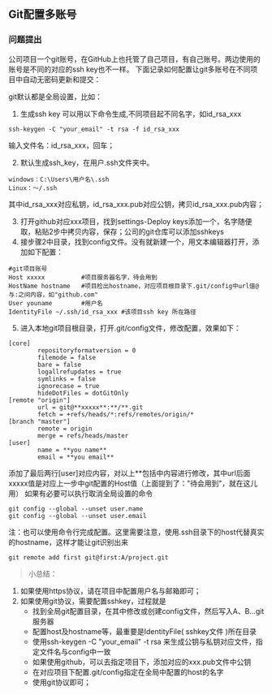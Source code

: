 ## Git配置多账号

### 问题提出

公司项目一个git账号，在GitHub上也托管了自己项目，有自己账号。两边使用的账号是不同的对应的ssh key也不一样。
下面记录如何配置让git多账号在不同项目中自动无密码更新和提交：

git默认都是全局设置，比如：
1. 生成ssh key 可以用以下命令生成,不同项目起不同名字，如id_rsa_xxx
```
ssh-keygen -C "your_email" -t rsa -f id_rsa_xxx
```
输入文件名：id_rsa_xxx，回车；

2. 默认生成ssh_key，在用户.ssh文件夹中。
```
windows：C:\Users\用户名\.ssh
Linux：～/.ssh
```
其中id_rsa_xxx对应私钥，id_rsa_xxx.pub对应公钥，拷贝id_rsa_xxx.pub内容；

3. 打开github对应xxx项目，找到settings-Deploy keys添加一个，名字随便取，粘贴2步中拷贝内容，保存；公司的git仓库可以添加sshkeys
4. 接步骤2中目录，找到config文件。没有就新建一个，用文本编辑器打开，添加如下配置：
```
#git项目账号
Host xxxxx          #项目服务器名字，待会用到
HostName hostname   #项目检出hostname，对应项目根目录下.git/config中url值@与:之间内容，如"github.com"
User youname        #用户名
IdentityFile ~/.ssh/id_rsa_xxx #该项目ssh key 所在路径
```
5. 进入本地git项目根目录，打开.git/config文件，修改配置，效果如下：
```
[core]
        repositoryformatversion = 0
        filemode = false
        bare = false
        logallrefupdates = true
        symlinks = false
        ignorecase = true
        hideDotFiles = dotGitOnly
[remote "origin"]
        url = git@**xxxxx**:**/**.git
        fetch = +refs/heads/*:refs/remotes/origin/*
[branch "master"]
        remote = origin
        merge = refs/heads/master
[user]
        name = **you name**
        email = **you email**
```
添加了最后两行[user]对应内容，对以上**包括中内容进行修改，其中url后面xxxxx值是对应上一步中git配置的Host值（上面提到了："待会用到"，就在这儿用）
如果有必要可以执行取消全局设置的命令
```
git config --global --unset user.name
git config --global --unset user.email
```
注：也可以使用命令行完成配置。这里需要注意，使用.ssh目录下的host代替真实的hostname，这样才能让git识别出来

    git remote add first git@first:A/project.git
    
> 小总结：

1. 如果使用https协议，请在项目中配置用户名与邮箱即可；
2. 如果使用git协议，需要配置sshkey，过程就是 
    - 找到全局git配置目录，在其中修改或创建config文件，然后写入A、B...git服务器
    - 配置host及hostname等，最重要是IdentityFile( sshkey文件 )所在目录
    - 使用ssh-keygen -C "your_email" -t rsa 来生成公钥与私钥对应文件，指定文件名与config中一致
    - 如果使用github，可以去指定项目下，添加对应的xxx.pub文件中公钥
    - 在对应项目下配置.git/config指定在全局中配置的host的名字
    - 使用git协议即可；